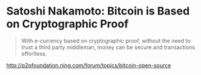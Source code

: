 # Satoshi Nakamoto: Bitcoin is Based on Cryptographic Proof

> With e-currency based on cryptographic proof, without the need to trust a third party middleman, money can be secure and transactions effortless.

http://p2pfoundation.ning.com/forum/topics/bitcoin-open-source
